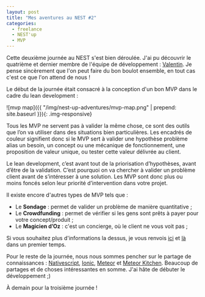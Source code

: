 ```yaml
---
layout: post
title: "Mes aventures au NEST #2"
categories:
  - freelance
  - NEST'up
  - MVP
---
```


Cette deuxième journée au NEST s'est bien déroulée. J'ai pu découvrir le quatrième et dernier membre de l'équipe de développement : [Valentin](http://valentin.escoyez.be/). Je pense sincèrement que l'on peut faire du bon boulot ensemble, en tout cas c'est ce que l'on attend de nous !

Le début de la journée était consacré à la conception d'un bon MVP dans le cadre du lean development :

![mvp map]({{ "/img/nest-up-adventures/mvp-map.png" | prepend: site.baseurl }}){: .img-responsive}

Tous les MVP ne servent pas à valider la même chose, ce sont des outils que l’on va utiliser dans des situations bien particulières. Les encadrés de couleur signifient donc si le MVP sert à valider une hypothèse problème alias un besoin, un concept ou une mécanique de fonctionnement, une proposition de valeur unique, ou tester cette valeur délivrée au client.

Le lean development, c’est avant tout de la priorisation d’hypothèses, avant d’être de la validation. C’est pourquoi on va chercher à valider un problème client avant de s’intéresser à une solution. Les MVP sont donc plus ou moins foncés selon leur priorité d’intervention dans votre projet.

Il existe encore d'autres types de MVP tels que :

- Le __Sondage__ : permet de valider un problème de manière quantitative ;
- Le __Crowdfunding__ : permet de vérifier si les gens sont prêts à payer pour votre concept/produit ;
- Le __Magicien d’Oz__ : c'est un concierge, où le client ne vous voit pas ;

Si vous souhaitez plus d'informations la dessus, je vous renvois [ici](https://stefanroock.wordpress.com/2012/08/05/lean-startup-a-classification-of-mvps/) et [là](http://www.sebastiensacard.fr/articles/2012/les-differents-types-de-mvp/) dans un premier temps.

Pour le reste de la journée, nous nous sommes pencher sur le partage de connaissances : [Nativescript](https://www.nativescript.org/), [Ionic](http://ionicframework.com/), [Meteor](https://www.meteor.com/) et [Meteor Kitchen](http://www.meteorkitchen.com/). Beaucoup de partages et de choses intéressantes en somme. J'ai hâte de débuter le développement ;)


À demain pour la troisième journée !
